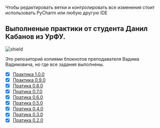 Чтобы редактировать ветки и контролировать все изменения стоит использовать PyCharm или любую другую IDE


## Выполненые практики от студента Данил Кабанов из УрФУ.
![shield](https://img.shields.io/badge/Google_colab-Python-blue)

Это репозиторий копиями блокнотов преподавателя Вадима Вадимовича, но где все задания выполнены.

- [X] [Практика 1.0.0]()
- [X] [Практика 0.9.0]()
- [X] [Пратика 0.8.0]()
- [X] [Пратика 0.7.0]()
- [X] [Пратика 0.6.0]()
- [X] [Пратика 0.5.0]()
- [X] [Пратика 0.4.0]()
- [X] [Пратика 0.3.0]()
- [X] [Пратика 0.2.0]()
